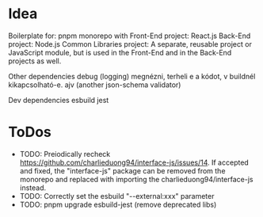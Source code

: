 # Idea

Boilerplate for:
pnpm monorepo with
	Front-End project: React.js
	Back-End project: Node.js
	Common Libraries project: A separate, reusable project or JavaScript module, but is used in the Front-End and in the Back-End projects as well.

Other dependencies
	debug (logging) megnézni, terheli e a kódot, v buildnél kikapcsolható-e.
	ajv (another json-schema validator)

Dev dependencies
	esbuild
	jest

# ToDos
* TODO: Preiodically recheck https://github.com/charlieduong94/interface-js/issues/14. If accepted and fixed, the "interface-js" package can be removed from the monorepo and replaced with importing the charlieduong94/interface-js instead.
* TODO: Correctly set the esbuild "--external:xxx" parameter
* TODO: pnpm upgrade esbuild-jest (remove deprecated libs)
